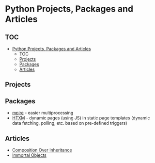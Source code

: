 # Python Projects, Packages and Articles

## TOC

- [Python Projects, Packages and Articles](#python-projects-packages-and-articles)
  - [TOC](#toc)
  - [Projects](#projects)
  - [Packages](#packages)
  - [Articles](#articles)

## Projects

## Packages

- [mpire](https://github.com/sybrenjansen/mpire) - easier multiprocessing
- [HTXM](https://htmx.org/docs/) - dynamic pages (using JS) in static page templates (dynamic data fetching, polling, etc. based on pre-defined triggers)

## Articles

- [Composition Over Inheritance](https://python-patterns.guide/gang-of-four/composition-over-inheritance/)
- [Immortal Objects](https://engineering.fb.com/2023/08/15/developer-tools/immortal-objects-for-python-instagram-meta/)
